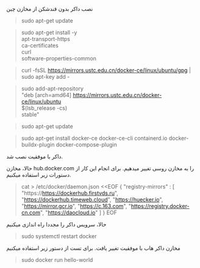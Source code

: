 نصب داکر بدون قندشکن از مخازن چین

> sudo apt-get update

> sudo apt-get install -y \
>     apt-transport-https \
>     ca-certificates \
>     curl \
>     software-properties-common

> curl -fsSL https://mirrors.ustc.edu.cn/docker-ce/linux/ubuntu/gpg | sudo apt-key add -

> sudo add-apt-repository \
>    "deb [arch=amd64] https://mirrors.ustc.edu.cn/docker-ce/linux/ubuntu \
>    $(lsb_release -cs) \
>    stable"

> sudo apt-get update

> sudo apt-get install docker-ce docker-ce-cli containerd.io docker-buildx-plugin docker-compose-plugin


داکر با موفقیت نصب شد.


حالا، مخازن hub.docker.com را به مخازن روسی تغییر میدهیم.
برای انجام این کار از دستورات زیر استفاده میکنیم.


> cat > /etc/docker/daemon.json <<EOF
> { "registry-mirrors" : [ "https://https://dockerhub.firstvds.ru", "https://dockerhub.timeweb.cloud", "https://huecker.io", "https://mirror.gcr.io", "https://c.163.com", "https://registry.docker-cn.com", "https://daocloud.io" ] }
> EOF


حالا، سرویس داکر را مجددا راه اندازی میکنیم 
> sudo systemctl restart docker

مخازن داکر هاب با موفقیت تغییر یافت.
برای تست از دستور زیر استفاده میکنیم

 
> sudo docker run hello-world
